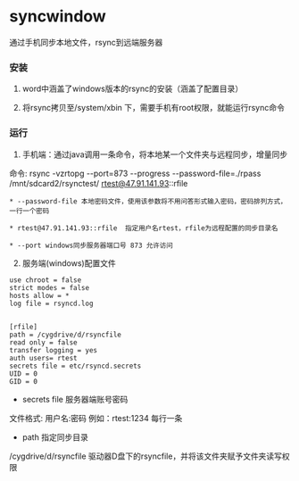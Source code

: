 # syncwindow
通过手机同步本地文件，rsync到远端服务器


### 安装

1. word中涵盖了windows版本的rsync的安装（涵盖了配置目录）

2. 将rsync拷贝至/system/xbin 下，需要手机有root权限，就能运行rsync命令


### 运行



1. 手机端：通过java调用一条命令，将本地某一个文件夹与远程同步，增量同步



命令: rsync -vzrtopg --port=873 --progress --password-file=./rpass  /mnt/sdcard2/rsynctest/ rtest@47.91.141.93::rfile

    * --password-file 本地密码文件，使用该参数将不用问答形式输入密码，密码排列方式，一行一个密码
    
    * rtest@47.91.141.93::rfile  指定用户名rtest，rfile为远程配置的同步目录名
    
    * --port windows同步服务器端口号 873 允许访问



2. 服务端(windows)配置文件


```
use chroot = false
strict modes = false
hosts allow = *
log file = rsyncd.log


[rfile]
path = /cygdrive/d/rsyncfile
read only = false
transfer logging = yes
auth users= rtest
secrets file = etc/rsyncd.secrets
UID = 0
GID = 0
```

   * secrets file 服务器端账号密码

文件格式: 用户名:密码  例如：rtest:1234 
每行一条


   * path 指定同步目录 

/cygdrive/d/rsyncfile 驱动器D盘下的rsyncfile，并将该文件夹赋予文件夹读写权限

